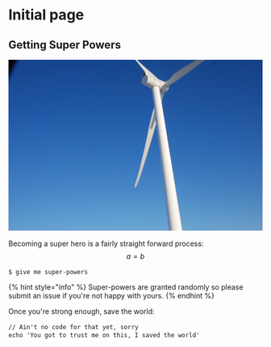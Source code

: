 # Initial page

## Getting Super Powers

![&#x8868;1 &#x79EF;&#x6781;&#x70B9;](.gitbook/assets/dsc_1472.JPG)

Becoming a super hero is a fairly straight forward process: $$a = b$$ 





```
$ give me super-powers
```

{% hint style="info" %}
 Super-powers are granted randomly so please submit an issue if you're not happy with yours.
{% endhint %}

Once you're strong enough, save the world:

```
// Ain't no code for that yet, sorry
echo 'You got to trust me on this, I saved the world'
```

